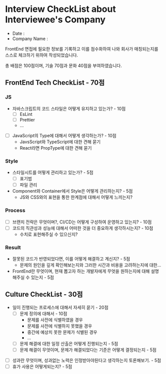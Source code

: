 # Interview CheckList about Interviewee's Company
- Date : 
- Company Name : 

FrontEnd 면접에 필요한 정보를 기록하고 이를 점수화하여 나와 회사가 매칭되는지를 스스로 체크하기 위하여 작성되었습니다.

총 배점은 100점이며, 기술 70점과 문화 40점을 부여하였습니다.

## FrontEnd Tech CheckList - 70점

### JS
- 자바스크립트의 코드 스타일은 어떻게 유지하고 있는가? - 10점
  - [ ] EsLint
  - [ ] Prettier
  - ...
- [ ] JavaScript의 Type에 대해서 어떻게 생각하는가? - 10점
  - JavsScript와 TypeScript에 대한 견해 묻기
  - React라면 PropType에 대한 견해 묻기

### Style
- 스타일시트를 어떻게 관리하고 있는가? - 5점
  - [ ] 표기법
  - [ ] 파일 관리
- Component와 Container에서 Style은 어떻게 관리하는지? - 5점
  - JS와 CSS와의 표현을 통한 한계점에 대해서 어떻게 느끼는지?

### Process
- [ ] 브랜치 전략은 무엇이며?, CI/CD는 어떻게 구성하여 운영하고 있는지? - 10점
- [ ] 코드의 직관성과 성능에 대해서 어떠한 것을 더 중요하게 생각하시는지? - 10점
  - 수치로 표현해주실 수 있으신지?

### Result
- 잘못된 코드가 반영되었다면, 이를 어떻게 해결하고 계신지? - 5점
  - 문제의 원인을 깊게 확인해보는지와 그러한 시간과 비용을 고려하는지에 대한...
- FrontEnd란 무엇이며, 현재 뽑고자 하는 개발자에게 무엇을 원하는지에 대해 설명해주실 수 있는지 - 5점

## Culture CheckList - 30점
- 일이 진행되는 프로세스에 대해서 자세히 묻기 - 20점
  - [ ] 문제 정의에 대해서 - 10점
    - 문제를 사전에 식별하였을 경우
    - 문제를 사전에 식별하지 못했을 경우
    - 중간에 예상치 못한 문제가 식별된 경우
    - ...
  - [ ] 문제 해결에 대한 일정 산출은 어떻게 진행되는지 - 5점
  - [ ] 문제 해결이 무엇이며, 문제가 해결되었다는 기준은 어떻게 결정되는지 - 5점
- [ ] 성과란 무엇이며, 성과없는 노력은 인정받아야된다고 생각하는지 토론해보기. - 5점
- [ ] 휴가 사용은 어떻게되는지? - 5점

